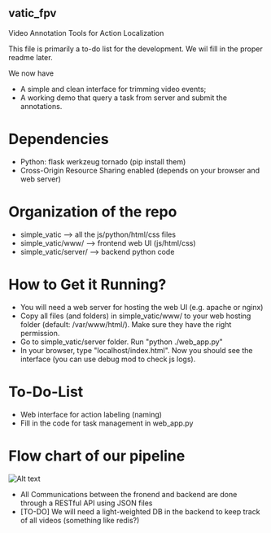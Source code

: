## vatic_fpv
Video Annotation Tools for Action Localization

This file is primarily a to-do list for the development. We wil fill in the proper readme later.

We now have
* A simple and clean interface for trimming video events;
* A working demo that query a task from server and submit the annotations. 

# Dependencies

* Python: flask werkzeug tornado (pip install them)
* Cross-Origin Resource Sharing enabled (depends on your browser and web server)

# Organization of the repo

* simple_vatic --> all the js/python/html/css files
* simple_vatic/www/ --> frontend web UI (js/html/css)
* simple_vatic/server/ --> backend python code

# How to Get it Running?

* You will need a web server for hosting the web UI (e.g. apache or nginx)
* Copy all files (and folders) in simple_vatic/www/ to your web hosting folder (default: /var/www/html/). Make sure they have the right permission.
* Go to simple_vatic/server folder. Run "python ./web_app.py"
* In your browser, type "localhost/index.html". Now you should see the interface (you can use debug mod to check js logs). 

# To-Do-List

* Web interface for action labeling (naming)
* Fill in the code for task management in web_app.py

# Flow chart of our pipeline

![Alt text](http://webshare.ipat.gatech.edu/coc-rim-wall-lab/web/yli440/web_diagram.svg)

* All Communications between the fronend and backend are done through a RESTful API using JSON files
* [TO-DO] We will need a light-weighted DB in the backend to keep track of all videos (something like redis?) 